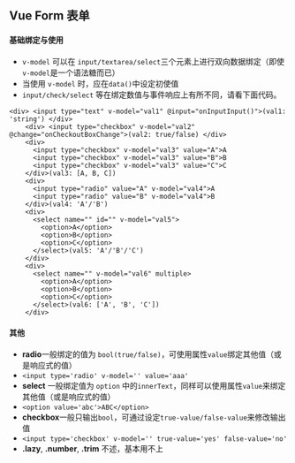 ## Vue Form 表单
 
#### 基础绑定与使用

* `v-model` 可以在 `input/textarea/select`三个元素上进行双向数据绑定（即使`v-model`是一个语法糖而已）
* 当使用 `v-model` 时，应在`data()`中设定初使值
* `input/check/select` 等在绑定数值与事件响应上有所不同，请看下面代码。

```vue
<div> <input type="text" v-model="val1" @input="onInputInput()">(val1: 'string') </div>
    <div> <input type="checkbox" v-model="val2" @change="onCheckoutBoxChange">(val2: true/false) </div>
    <div>
      <input type="checkbox" v-model="val3" value="A">A
      <input type="checkbox" v-model="val3" value="B">B
      <input type="checkbox" v-model="val3" value="C">C
    </div>(val3: [A, B, C])
    <div>
      <input type="radio" value="A" v-model="val4">A
      <input type="radio" value="B" v-model="val4">B
    </div>(val4: 'A'/'B')
    <div>
      <select name="" id="" v-model="val5">
        <option>A</option>
        <option>B</option>
        <option>C</option>
      </select>(val5: 'A'/'B'/'C')
    </div>
    <div>
      <select name="" v-model="val6" multiple>
        <option>A</option>
        <option>B</option>
        <option>C</option>
      </select>(val6: ['A', 'B', 'C'])
    </div>
```

#### 其他

* **radio**一般绑定的值为 `bool(true/false)`，可使用属性`value`绑定其他值（或是响应式的值）
* `<input type='radio' v-model='' value='aaa'`
* **select** 一般绑定值为 `option` 中的`innerText`，同样可以使用属性`value`来绑定其他值（或是响应式的值）
* `<option value='abc'>ABC</option>`
* **checkbox**一般只输出`bool`，可通过设定`true-value/false-value`来修改输出值 
* `<input type='checkbox' v-model='' true-value='yes' false-value='no'`
*  **.lazy**, **.number**, **.trim** 不述，基本用不上


